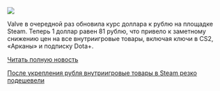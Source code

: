 <!--2025-05-07 12:23:27-->
<div class="yb">
  <div class="rss habr"><img src="https://habrastorage.org/getpro/habr/upload_files/b5d/112/5f4/b5d1125f47ee20c981330eb9ddd1fb64.jpg" /><p>Valve в очередной раз обновила курс доллара к рублю на площадке Steam. Теперь 1 доллар равен 81 рублю, что привело к заметному снижению цен на все внутриигровые товары, включая ключи в CS2, «Арканы» и подписку Dota+.</p> <a href="https://habr.com/ru/articles/907630/#habracut">Читать полную новость</a> <p class="titl"><a href="https://habr.com/ru/companies/ggsel/news/907630/?utm_source=habrahabr&utm_medium=rss&utm_campaign=907630">После укрепления рубля внутриигровые товары в Steam резко подешевели</a></p></div>
</div>
